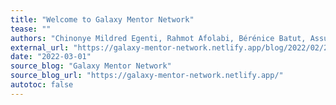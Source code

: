 ```yaml
---
title: "Welcome to Galaxy Mentor Network"
tease: ""
authors: "Chinonye Mildred Egenti, Rahmot Afolabi, Bérénice Batut, Assunta DeSanto"
external_url: "https://galaxy-mentor-network.netlify.app/blog/2022/02/26/welcome-launch/"
date: "2022-03-01"
source_blog: "Galaxy Mentor Network"
source_blog_url: "https://galaxy-mentor-network.netlify.app/"
autotoc: false
---
```

